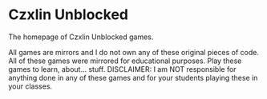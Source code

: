 # Czxlin Unblocked

The homepage of Czxlin Unblocked games.

All games are mirrors and I do not own any of these original pieces of code. All of these games were mirrored for educational purposes. Play these games to learn, about... stuff. DISCLAIMER: I am NOT responsible for anything done in any of these games and for your students playing these in your classes.

